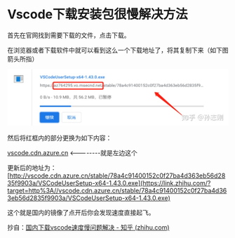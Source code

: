 # Vscode下载安装包很慢解决方法

首先在官网找到需要下载的文件，点击下载。

在浏览器或者下载软件中就可以看到这么一个下载地址了，将其复制下来（如下图箭头所指）

![image-20210516205958920](image-20210516205958920.png)

然后将红框内的部分更换为如下内容：

[vscode.cdn.azure.cn](https://link.zhihu.com/?target=http%3A//vscode.cdn.azure.cn/) <--------就是左边这个

更新后的地址为：[http://vscode.cdn.azure.cn/stable/78a4c91400152c0f27ba4d363eb56d2835f9903a/VSCodeUserSetup-x64-1.43.0.exe](https://link.zhihu.com/?target=http%3A//vscode.cdn.azure.cn/stable/78a4c91400152c0f27ba4d363eb56d2835f9903a/VSCodeUserSetup-x64-1.43.0.exe)

这个就是国内的镜像了点开后你会发现速度直接起飞。



抄自：[国内下载vscode速度慢问题解决 - 知乎 (zhihu.com)](https://zhuanlan.zhihu.com/p/112215618)

